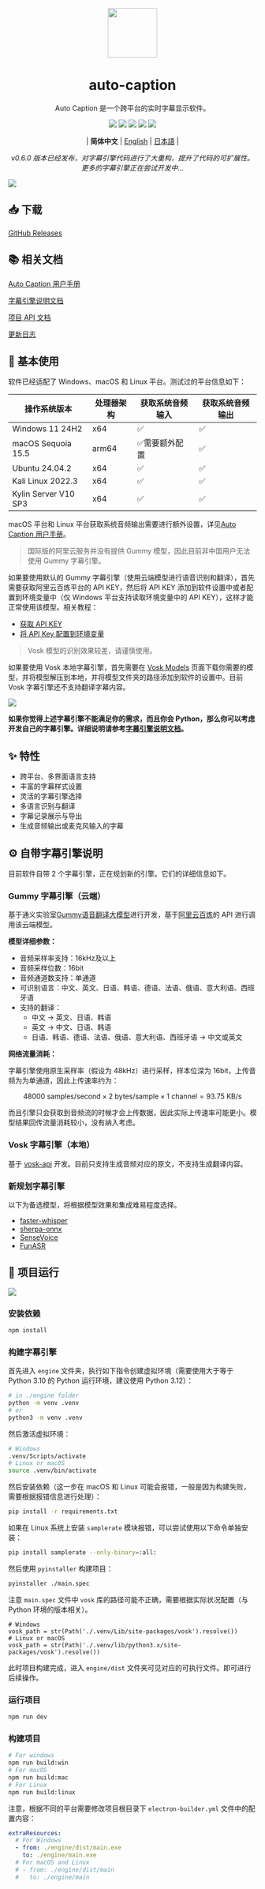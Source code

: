 <div align="center" >
    <img src="./build/icon.png" width="100px" height="100px"/>
    <h1 align="center">auto-caption</h1>
    <p>Auto Caption 是一个跨平台的实时字幕显示软件。</p>
    <p>
      <a href="https://github.com/HiMeditator/auto-caption/releases"><img src="https://img.shields.io/badge/release-0.6.0-blue"></a>
      <a href="https://github.com/HiMeditator/auto-caption/issues"><img src="https://img.shields.io/github/issues/HiMeditator/auto-caption?color=orange"></a>
      <img src="https://img.shields.io/github/languages/top/HiMeditator/auto-caption?color=royalblue">
      <img src="https://img.shields.io/github/repo-size/HiMeditator/auto-caption?color=green">
      <img src="https://img.shields.io/github/stars/HiMeditator/auto-caption?style=social">
    </p>
    <p>
        | <b>简体中文</b>
        | <a href="./README_en.md">English</a>
        | <a href="./README_ja.md">日本語</a> |
    </p>
    <p><i>v0.6.0 版本已经发布，对字幕引擎代码进行了大重构，提升了代码的可扩展性。更多的字幕引擎正在尝试开发中...</i></p>
</div>

![](./assets/media/main_zh.png)

## 📥 下载

[GitHub Releases](https://github.com/HiMeditator/auto-caption/releases)

## 📚 相关文档

[Auto Caption 用户手册](./docs/user-manual/zh.md)

[字幕引擎说明文档](./docs/engine-manual/zh.md)

[项目 API 文档](./docs/api-docs/)

[更新日志](./docs/CHANGELOG.md)

## 📖 基本使用

软件已经适配了 Windows、macOS 和 Linux 平台。测试过的平台信息如下：

| 操作系统版本        | 处理器架构 | 获取系统音频输入 | 获取系统音频输出 |
| ------------------ | ---------- | ---------------- | ---------------- |
| Windows 11 24H2    | x64        | ✅               | ✅                |
| macOS Sequoia 15.5 | arm64      | ✅需要额外配置     | ✅                |
| Ubuntu 24.04.2     | x64        | ✅               | ✅                |
| Kali Linux 2022.3  | x64        | ✅               | ✅                |
| Kylin Server V10 SP3 | x64 | ✅ | ✅ |

macOS 平台和 Linux 平台获取系统音频输出需要进行额外设置，详见[Auto Caption 用户手册](./docs/user-manual/zh.md)。

> 国际版的阿里云服务并没有提供 Gummy 模型，因此目前非中国用户无法使用 Gummy 字幕引擎。

如果要使用默认的 Gummy 字幕引擎（使用云端模型进行语音识别和翻译），首先需要获取阿里云百炼平台的 API KEY，然后将 API KEY 添加到软件设置中或者配置到环境变量中（仅 Windows 平台支持读取环境变量中的 API KEY），这样才能正常使用该模型。相关教程：

- [获取 API KEY](https://help.aliyun.com/zh/model-studio/get-api-key)
- [将 API Key 配置到环境变量](https://help.aliyun.com/zh/model-studio/configure-api-key-through-environment-variables)

> Vosk 模型的识别效果较差，请谨慎使用。

如果要使用 Vosk 本地字幕引擎，首先需要在 [Vosk Models](https://alphacephei.com/vosk/models) 页面下载你需要的模型，并将模型解压到本地，并将模型文件夹的路径添加到软件的设置中。目前 Vosk 字幕引擎还不支持翻译字幕内容。

![](./assets/media/vosk_zh.png)

**如果你觉得上述字幕引擎不能满足你的需求，而且你会 Python，那么你可以考虑开发自己的字幕引擎。详细说明请参考[字幕引擎说明文档](./docs/engine-manual/zh.md)。**

## ✨ 特性

- 跨平台、多界面语言支持
- 丰富的字幕样式设置
- 灵活的字幕引擎选择
- 多语言识别与翻译
- 字幕记录展示与导出
- 生成音频输出或麦克风输入的字幕

## ⚙️ 自带字幕引擎说明

目前软件自带 2 个字幕引擎，正在规划新的引擎。它们的详细信息如下。

### Gummy 字幕引擎（云端）

基于通义实验室[Gummy语音翻译大模型](https://help.aliyun.com/zh/model-studio/gummy-speech-recognition-translation/)进行开发，基于[阿里云百炼](https://bailian.console.aliyun.com)的 API 进行调用该云端模型。

**模型详细参数：**

- 音频采样率支持：16kHz及以上
- 音频采样位数：16bit
- 音频通道数支持：单通道
- 可识别语言：中文、英文、日语、韩语、德语、法语、俄语、意大利语、西班牙语
- 支持的翻译：
  - 中文 → 英文、日语、韩语
  - 英文 → 中文、日语、韩语
  - 日语、韩语、德语、法语、俄语、意大利语、西班牙语 → 中文或英文

**网络流量消耗：**

字幕引擎使用原生采样率（假设为 48kHz）进行采样，样本位深为 16bit，上传音频为为单通道，因此上传速率约为：

$$
48000\ \text{samples/second} \times 2\ \text{bytes/sample} \times 1\ \text{channel}  = 93.75\ \text{KB/s}
$$

而且引擎只会获取到音频流的时候才会上传数据，因此实际上传速率可能更小。模型结果回传流量消耗较小，没有纳入考虑。

### Vosk 字幕引擎（本地）

基于 [vosk-api](https://github.com/alphacep/vosk-api) 开发。目前只支持生成音频对应的原文，不支持生成翻译内容。

### 新规划字幕引擎

以下为备选模型，将根据模型效果和集成难易程度选择。

- [faster-whisper](https://github.com/SYSTRAN/faster-whisper)
- [sherpa-onnx](https://github.com/k2-fsa/sherpa-onnx)
- [SenseVoice](https://github.com/FunAudioLLM/SenseVoice)
- [FunASR](https://github.com/modelscope/FunASR)

## 🚀 项目运行

![](./assets/media/structure_zh.png)

### 安装依赖

```bash
npm install
```

### 构建字幕引擎

首先进入 `engine` 文件夹，执行如下指令创建虚拟环境（需要使用大于等于 Python 3.10 的 Python 运行环境，建议使用 Python 3.12）：

```bash
# in ./engine folder
python -m venv .venv
# or
python3 -m venv .venv
```

然后激活虚拟环境：

```bash
# Windows
.venv/Scripts/activate
# Linux or macOS
source .venv/bin/activate
```

然后安装依赖（这一步在 macOS 和 Linux 可能会报错，一般是因为构建失败，需要根据报错信息进行处理）：

```bash
pip install -r requirements.txt
```

如果在 Linux 系统上安装 `samplerate` 模块报错，可以尝试使用以下命令单独安装：

```bash
pip install samplerate --only-binary=:all:
```

然后使用 `pyinstaller` 构建项目：

```bash
pyinstaller ./main.spec
```

注意 `main.spec` 文件中 `vosk` 库的路径可能不正确，需要根据实际状况配置（与 Python 环境的版本相关）。

```
# Windows
vosk_path = str(Path('./.venv/Lib/site-packages/vosk').resolve())
# Linux or macOS
vosk_path = str(Path('./.venv/lib/python3.x/site-packages/vosk').resolve())
```

此时项目构建完成，进入 `engine/dist` 文件夹可见对应的可执行文件。即可进行后续操作。

### 运行项目

```bash
npm run dev
```

### 构建项目

```bash
# For windows
npm run build:win
# For macOS
npm run build:mac
# For Linux
npm run build:linux
```

注意，根据不同的平台需要修改项目根目录下 `electron-builder.yml` 文件中的配置内容：

```yml
extraResources:
  # For Windows
  - from: ./engine/dist/main.exe
    to: ./engine/main.exe
  # For macOS and Linux
  # - from: ./engine/dist/main
  #   to: ./engine/main
```
